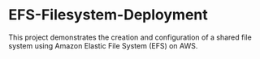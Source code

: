 # EFS-Filesystem-Deployment
This project demonstrates the creation and configuration of a shared file system using Amazon Elastic File System (EFS) on AWS.
